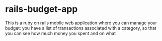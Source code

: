 # rails-budget-app
This is a ruby on rails mobile web application where you can manage your budget: you have a list of transactions associated with a category, so that you can see how much money you spent and on what
